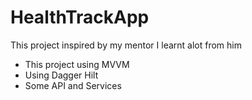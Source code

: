 # HealthTrackApp

This project inspired by my mentor 
I learnt alot from him

- This project using MVVM
- Using Dagger Hilt
- Some API and Services
